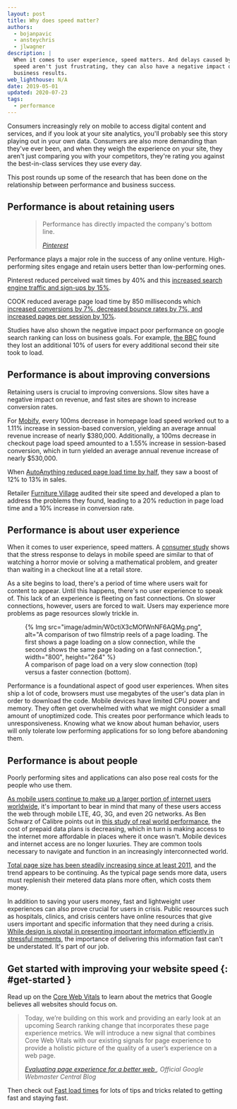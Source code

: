 ```yaml
---
layout: post
title: Why does speed matter?
authors:
  - bojanpavic
  - ansteychris
  - jlwagner
description: |
  When it comes to user experience, speed matters. And delays caused by mobile
  speed aren't just frustrating, they can also have a negative impact on
  business results.
web_lighthouse: N/A
date: 2019-05-01
updated: 2020-07-23
tags:
  - performance
---
```


Consumers increasingly rely on mobile to access digital content and services,
and if you look at your site analytics,
you'll probably see this story playing out in your own data.
Consumers are also more demanding than they've ever been,
and when they weigh the experience on your site, they aren't just comparing you with your competitors,
they're rating you against the best-in-class services they use every day.

This post rounds up some of the research that has been done on the relationship between performance and business success.

## Performance is about retaining users

<figure>
  <blockquote>
    <p>
  	Performance has directly impacted the company's bottom line.
    </p>
    <cite>
      <a href="https://www.youtube.com/watch?v=Xryhxi45Q5M&feature=youtu.be&t=1366">Pinterest</a>
    </cite>
  </blockquote>
</figure>

Performance plays a major role in the success of any online venture.
High-performing sites engage and retain users better than low-performing ones.

Pinterest reduced perceived wait times by 40%
and this [increased search engine traffic and sign-ups by 15%](https://medium.com/@Pinterest_Engineering/driving-user-growth-with-performance-improvements-cfc50dafadd7).

COOK reduced average page load time by 850 milliseconds which
[increased conversions by 7%, decreased bounce rates by 7%, and increased pages per session by 10%](https://www.nccgroup.trust/globalassets/resources/uk/case-studies/web-performance/cook-case-study.pdf).

Studies have also shown the negative impact poor performance on google search ranking can loss on business goals.
For example, [the BBC](https://www.creativebloq.com/features/how-the-bbc-builds-websites-that-scale)
found they lost an additional 10% of users for every additional second their site took to load.

## Performance is about improving conversions

Retaining users is crucial to improving conversions.
Slow sites have a negative impact on revenue, and fast sites are shown to increase conversion rates.

For [Mobify](http://resources.mobify.com/2016-Q2-mobile-insights-benchmark-report.html),
every 100ms decrease in homepage load speed worked out to a 1.11% increase in session-based conversion,
yielding an average annual revenue increase of nearly $380,000.
Additionally, a 100ms decrease in checkout page load speed amounted to a 1.55% increase in session-based conversion,
which in turn yielded an average annual revenue increase of nearly $530,000.

When [AutoAnything reduced page load time by half](https://www.digitalcommerce360.com/2010/08/19/web-accelerator-revs-conversion-and-sales-autoanything/),
they saw a boost of 12% to 13% in sales.

Retailer [Furniture Village](https://www.thinkwithgoogle.com/intl/en-gb/success-stories/uk-success-stories/furniture-village-and-greenlight-slash-page-load-times-boosting-user-experience/) audited their site speed and developed a plan to address the problems they found,
leading to a 20% reduction in page load time and a 10% increase in conversion rate.

## Performance is about user experience

When it comes to user experience, speed matters.
A [consumer study](https://www.ericsson.com/en/press-releases/2016/2/streaming-delays-mentally-taxing-for-smartphone-users-ericsson-mobility-report)
shows that the stress response to delays in mobile speed are similar to that of watching a horror movie or solving a mathematical problem,
and greater than waiting in a checkout line at a retail store.

As a site begins to load, there's a period of time where users wait for content to appear.
Until this happens, there's no user experience to speak of.
This lack of an experience is fleeting on fast connections.
On slower connections, however, users are forced to wait.
Users may experience more problems as page resources slowly trickle in.

<figure>
  {% Img src="image/admin/W0ctiX3cMOfWnNF6AQMg.png", alt="A comparison of two filmstrip reels of a page loading. The first shows a page loading on a slow connection, while the second shows the same page loading on a fast connection.", width="800", height="264" %}
  <figcaption>A comparison of page load on a very slow connection
(top) versus a faster connection (bottom).</figcaption>
</figure>

Performance is a foundational aspect of good user experiences.
When sites ship a lot of code, browsers must use megabytes of the user's data plan in order to download the code.
Mobile devices have limited CPU power and memory.
They often get overwhelmed with what we might consider a small amount of unoptimized code.
This creates poor performance which leads to unresponsiveness.
Knowing what we know about human behavior, users will only tolerate low performing applications for so long before abandoning them.

## Performance is about people

Poorly performing sites and applications can also pose real costs for the
people who use them. 

[As mobile users continue to make up a larger portion of internet users
worldwide](http://gs.statcounter.com/platform-market-share/desktop-mobile-tablet),
it's important to bear in mind that many of these users access the web through
mobile LTE, 4G, 3G, and even 2G networks.
As Ben Schwarz of Calibre points out in
[this study of real world performance](https://calibreapp.com/blog/beyond-the-bubble),
the cost of prepaid data plans is decreasing,
which in turn is making access to the internet more affordable in places where it once wasn't.
Mobile devices and internet access are no longer luxuries.
They are common tools necessary to navigate and function in an increasingly interconnected world.

[Total page size has been steadily increasing since at least 2011](http://beta.httparchive.org/reports/state-of-the-web#bytesTotal),
and the trend appears to be continuing.
As the typical page sends more data,
users must replenish their metered data plans more often, which costs them money.

In addition to saving your users money,
fast and lightweight user experiences can also prove crucial for users in crisis.
Public resources such as hospitals, clinics,
and crisis centers have online resources that give users important and specific information that they need during a crisis.
[While design is pivotal in presenting important information efficiently in stressful moments](https://aneventapart.com/news/post/eric-meyer-designing-for-crisis),
the importance of delivering this information fast can't be understated.
It's part of our job.

## Get started with improving your website speed {: #get-started }

Read up on the [Core Web Vitals](/vitals/#core-web-vitals) to learn about the metrics
that Google believes all websites should focus on.

<blockquote>
  <p>
	  Today, we’re building on this work and providing an early
	  look at an upcoming Search ranking change that incorporates
	  these page experience metrics. We will introduce a new signal
	  that combines Core Web Vitals with our existing signals for page
	  experience to provide a holistic picture of the quality of a user’s
	  experience on a web page.
  </p>
  <cite>
    <a href="https://webmasters.googleblog.com/2020/05/evaluating-page-experience.html">
      Evaluating page experience for a better web
    </a>, Official Google Webmaster Central Blog
  </cite>
</blockquote>

Then check out [Fast load times](/fast/) for lots of tips and tricks
related to getting fast and staying fast.

